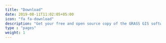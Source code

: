 ```yaml
---
title: "Download"
date: 2019-08-11T11:02:05+05:00
icon: "fa fa-download"
description: "Get your free and open source copy of the GRASS GIS software"
type : "pages"
weight: 1
---
```







